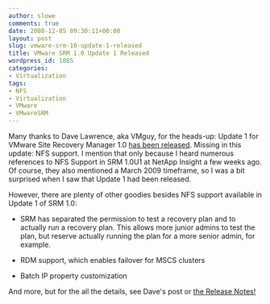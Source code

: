 ```yaml
---
author: slowe
comments: true
date: 2008-12-05 09:30:11+00:00
layout: post
slug: vmware-srm-10-update-1-released
title: VMware SRM 1.0 Update 1 Released
wordpress_id: 1085
categories:
- Virtualization
tags:
- NFS
- Virtualization
- VMware
- VMwareSRM
---
```


Many thanks to Dave Lawrence, aka VMguy, for the heads-up: Update 1 for VMware Site Recovery Manager 1.0 [has been released](http://vmguy.com/wordpress/index.php/archives/263). Missing in this update: NFS support. I mention that only because I heard numerous references to NFS Support in SRM 1.0U1 at NetApp Insight a few weeks ago. Of course, they also mentioned a March 2009 timeframe, so I was a bit surprised when I saw that Update 1 had been released.

However, there are plenty of other goodies besides NFS support available in Update 1 of SRM 1.0:

* SRM has separated the permission to test a recovery plan and to actually run a recovery plan. This allows more junior admins to test the plan, but reserve actually running the plan for a more senior admin, for example.

* RDM support, which enables failover for MSCS clusters

* Batch IP property customization

And more, but for the all the details, see Dave's post or [the Release Notes!](http://www.vmware.com/support/srm/srm_10_releasenotes.html)
